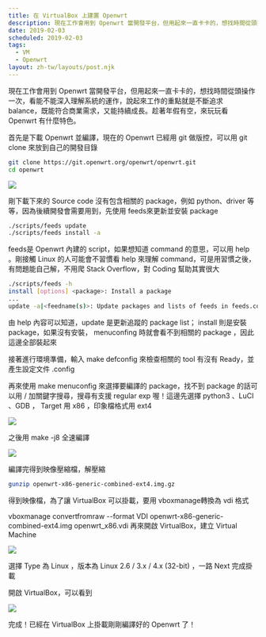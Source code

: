 ```yaml
---
title: 在 VirtualBox 上建置 Openwrt
description: 現在工作會用到 Openwrt 當開發平台，但用起來一直卡卡的，想找時間從頭操作一次，看能不能深入理解系統的運作，說起來工作的重點就是不斷追求 balance，既能符合商業需求，又能持續成長。趁著年假有空，來玩玩看 Openwrt 有什麼特色。
date: 2019-02-03
scheduled: 2019-02-03
tags:
  - VM
  - Openwrt
layout: zh-tw/layouts/post.njk
---
```


現在工作會用到 Openwrt 當開發平台，但用起來一直卡卡的，想找時間從頭操作一次，看能不能深入理解系統的運作，說起來工作的重點就是不斷追求 balance，既能符合商業需求，又能持續成長。趁著年假有空，來玩玩看 Openwrt 有什麼特色。

首先是下載 Openwrt 並編譯，現在的 Openwrt 已經用 git 做版控，可以用 git clone 來放到自己的開發目錄

```bash
git clone https://git.openwrt.org/openwrt/openwrt.git
cd openwrt
```

![](/img/posts/2019/(.*)/console-1.webp)

剛下載下來的 Source code 沒有包含相關的 package，例如 python、driver 等等，因為後續開發會需要用到，先使用 feeds來更新並安裝 package

```bash
./scripts/feeds update
./scripts/feeds install -a
```

feeds是 Openwrt 內建的 script，如果想知道 command 的意思，可以用 help 。剛接觸 Linux 的人可能會不習慣看 help 來理解 command，可是用習慣之後，有問題能自己解，不用爬 Stack Overflow，對 Coding 幫助其實很大

```bash
./scripts/feeds -h
install [options] <package>: Install a package
...
update -a|<feedname(s)>: Update packages and lists of feeds in feeds.conf .
```

由 help 內容可以知道，update 是更新追蹤的 package list； install 則是安裝 package，如果沒有安裝， menuconfing 時就會看不到相關的 package ，因此這邊全部裝起來

接著進行環境準備，輸入 make defconfig 來檢查相關的 tool 有沒有 Ready，並產生設定文件 .config

再來使用 make menuconfig 來選擇要編譯的 package，找不到 package 的話可以用 / 加關鍵字搜尋，搜尋有支援 regular exp 喔！這邊先選擇 python3 、LuCI 、GDB ， Target 用 x86 ，印象檔格式用 ext4

![](/img/posts/2019/(.*)/console-2.webp)

之後用 make -j8 全速編譯

![](/img/posts/2019/(.*)/console-3.webp)

編譯完得到映像壓縮檔，解壓縮

```bash
gunzip openwrt-x86-generic-combined-ext4.img.gz 
```

得到映像檔，為了讓 VirtualBox 可以掛載，要用 vboxmanage轉換為 vdi 格式

vboxmanage convertfromraw --format VDI openwrt-x86-generic-combined-ext4.img openwrt_x86.vdi
再來開啟 VirtualBox，建立 Virtual Machine

![](/img/posts/2019/(.*)/vm-1.webp)

選擇 Type 為 Linux ，版本為 Linux 2.6 / 3.x / 4.x (32-bit) ，一路 Next 完成掛載

開啟 VirtualBox，可以看到

![](/img/posts/2019/(.*)/vm-2.webp)

完成！已經在 VirtualBox 上掛載剛剛編譯好的 Openwrt 了！